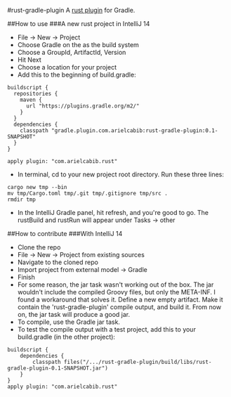 #rust-gradle-plugin
A [rust plugin](https://plugins.gradle.org/plugin/com.arielcabib.rust) for Gradle.

##How to use
###A new rust project in IntelliJ 14
* File -> New -> Project
* Choose Gradle on the as the build system
* Choose a GroupId, ArtifactId, Version
* Hit Next
* Choose a location for your project
* Add this to the beginning of build.gradle:
```Gradle
buildscript {
  repositories {
    maven {
      url "https://plugins.gradle.org/m2/"
    }
  }
  dependencies {
    classpath "gradle.plugin.com.arielcabib:rust-gradle-plugin:0.1-SNAPSHOT"
  }
}

apply plugin: "com.arielcabib.rust"
```

* In terminal, cd to your new project root directory. Run these three lines:
```Shell
cargo new tmp --bin
mv tmp/Cargo.toml tmp/.git tmp/.gitignore tmp/src .
rmdir tmp
```

* In the IntelliJ Gradle panel, hit refresh, and you're good to go. The rustBuild and rustRun will appear under Tasks -> other

##How to contribute
###With IntelliJ 14
* Clone the repo
* File -> New -> Project from existing sources
* Navigate to the cloned repo
* Import project from external model -> Gradle
* Finish
* For some reason, the jar task wasn't working out of the box. The jar wouldn't include the compiled Groovy files, but only the META-INF. I found a workaround that solves it. Define a new empty artifact. Make it contain the 'rust-gradle-plugin' compile output, and build it. From now on, the jar task will produce a good jar.
* To compile, use the Gradle jar task.
* To test the compile output with a test project, add this to your build.gradle (in the other project):
```Gradle
buildscript {
    dependencies {
        classpath files("/.../rust-gradle-plugin/build/libs/rust-gradle-plugin-0.1-SNAPSHOT.jar")
    }
}
apply plugin: "com.arielcabib.rust"
```
